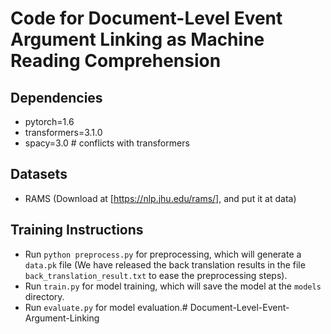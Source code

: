 # Code for Document-Level Event Argument Linking as Machine Reading Comprehension

## Dependencies 
- pytorch=1.6 
- transformers=3.1.0
- spacy=3.0 # conflicts with transformers

## Datasets
- RAMS (Download at [https://nlp.jhu.edu/rams/], and put it at data)

## Training Instructions
- Run `python preprocess.py` for preprocessing, which will generate a `data.pk` file (We have released the back translation results in the file `back_translation_result.txt` to ease the preprocessing steps).
- Run `train.py` for model training, which will save the model at the `models` directory.
- Run `evaluate.py` for model evaluation.# Document-Level-Event-Argument-Linking
